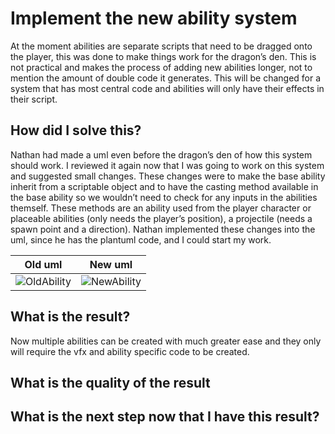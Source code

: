 # Implement the new ability system
At the moment abilities are separate scripts that need to be dragged onto the player, this was done to make things work for the dragon’s den. This is not practical and makes the process of adding new abilities longer, not to mention the amount of double code it generates. This will be changed for a system that has most central code and abilities will only have their effects in their script.
## How did I solve this?
Nathan had made a uml even before the dragon’s den of how this system should work. I reviewed it again now that I was going to work on this system and suggested small changes. These changes were to make the base ability inherit from a scriptable object and to have the casting method available in the base ability so we wouldn’t need to check for any inputs in the abilities themself. These methods are an ability used from the player character or placeable abilities (only needs the player’s position), a projectile (needs a spawn point and a direction). Nathan implemented these changes into the uml, since he has the plantuml code, and I could start my work.

|Old uml|New uml|
|:-----:|:-----:|
|![OldAbility](https://github.com/Timsel1/S6-Portfolio/assets/90602424/fed9ecc0-c762-4a81-89e7-b3babfb6f18d)|![NewAbility](https://github.com/Timsel1/S6-Portfolio/assets/90602424/73526a35-0ad9-486d-b066-604f3f982607)|

## What is the result?
Now multiple abilities can be created with much greater ease and they only will require the vfx and ability specific code to be created.
## What is the quality of the result
## What is the next step now that I have this result?
